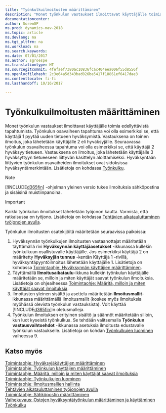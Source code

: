 ```yaml
---
title: "Työnkulkuilmoitusten määrittäminen"
description: "Monet työnkulun vastaukset ilmoittavat käyttäjälle toimia edellyttävistä tapahtumista. Työnkulun osavaiheen tapahtuma voi olla esimerkiksi se, että käyttäjä 1 pyytää uuden tietueen hyväksymistä. Vastauksena on toinen ilmoitus, joka lähetetään käyttäjälle 2 eli hyväksyjälle. Seuraavassa työnkulun osavaiheessa tapahtuma voi olla esimerkiksi se, että käyttäjä 2 hyväksyy tietueen. Vastauksena on ilmoitus, joka lähetetään käyttäjälle 3 hyväksyttyyn tietueeseen liittyvän käsittelyn aloittamiseksi. Hyväksyntään liittyvien työnkulun osavaiheiden ilmoitukset ovat sidoksissa hyväksyntämerkintään."
documentationcenter: 
author: SorenGP
ms.prod: dynamics-nav-2018
ms.topic: article
ms.devlang: na
ms.tgt_pltfrm: na
ms.workload: na
ms.search.keywords: 
ms.date: 07/01/2017
ms.author: sgroespe
ms.translationtype: HT
ms.sourcegitcommit: 4fefaef7380ac10836fcac404eea006f55d8556f
ms.openlocfilehash: 2c3e64a5d343bad026ba5417f18861ef6417dae3
ms.contentlocale: fi-fi
ms.lasthandoff: 10/16/2017

---
```

# <a name="setting-up-workflow-notifications"></a>Työnkulkuilmoitusten määrittäminen
Monet työnkulun vastaukset ilmoittavat käyttäjälle toimia edellyttävistä tapahtumista. Työnkulun osavaiheen tapahtuma voi olla esimerkiksi se, että käyttäjä 1 pyytää uuden tietueen hyväksymistä. Vastauksena on toinen ilmoitus, joka lähetetään käyttäjälle 2 eli hyväksyjälle. Seuraavassa työnkulun osavaiheessa tapahtuma voi olla esimerkiksi se, että käyttäjä 2 hyväksyy tietueen. Vastauksena on ilmoitus, joka lähetetään käyttäjälle 3 hyväksyttyyn tietueeseen liittyvän käsittelyn aloittamiseksi. Hyväksyntään liittyvien työnkulun osavaiheiden ilmoitukset ovat sidoksissa hyväksyntämerkintään. Lisätietoja on kohdassa [Työnkulku](across-workflow.md).  

> [!NOTE]  
>  [!INCLUDE[d365fin](includes/d365fin_md.md)] -ohjelman yleinen versio tukee ilmoituksia sähköpostina ja sisäisinä muistiinpanoina.  

> [!IMPORTANT]  
>  Kaikki työnkulun ilmoitukset lähetetään työjonon kautta. Varmista, että ratkaisussa on työjono. Lisätietoja on kohdassa [Tehtävien aikatauluttaminen työjonojen avulla](admin-job-queues-schedule-tasks.md).

Työnkulun ilmoitusten osatekijöitä määritetään seuraavissa paikoissa:  

1.  Hyväksynnän työnkulkujen ilmoitusten vastaanottajat määritetään täyttämällä rivi **Hyväksynnän käyttäjäasetukset** -ikkunassa kullekin työnkulkuun osallistuvalle käyttäjälle. Jos esimerkiksi käyttäjä 2 on määritetty **Hyväksyjän tunnus** -kentän Käyttäjä 1 -rivillä, hyväksyntäpyyntöilmoitus lähetetään käyttäjälle 1. Lisätietoja on kohdassa [Toimintaohje: Hyväksynnän käyttäjien määrittäminen](across-how-to-set-up-approval-users.md).  
2.  Täyttämällä **Ilmoitusaikataulu**-ikkuna kullekin työnkulun käyttäjälle määritetään se, milloin ja miten käyttäjät saavat työnkulun ilmoituksia. Lisätietoja on ohjeaiheessa [Toimintaohje: Määritä, milloin ja miten käyttäjät saavat ilmoituksia](across-how-to-specify-when-and-how-to-receive-notifications.md).  
3.  Ilmoitusten yleinen sisältö ja asettelu määritetään **Ilmoitusmallit**-ikkunassa määrittämällä ilmoitusmallit (koskee myös ilmoituksia myöhässä olevista työnkulun vastauksista). Voit käyttää [!INCLUDE[d365fin](includes/d365fin_md.md)]in oletusmalleja.  
4.  Työnkulun ilmoituksen erityinen sisältö ja säännöt määritetään silloin, kun luot kyseistä työnkulkua. Se tehdään valitsemalla **Työnkulun vastausvaihtoehdot** -ikkunassa asetuksia ilmoitusta edustavalle työnkulun vastaukselle. Lisätietoja on kohdan [Työnkulkujen luominen](across-how-to-create-workflows.md) vaiheessa 9.  

## <a name="see-also"></a>Katso myös  
 [Toimintaohje: Hyväksyjäkäyttäjien määrittäminen](across-how-to-set-up-approval-users.md)   
 [Toimintaohje: Työnkulun käyttäjien määrittäminen](across-how-to-set-up-workflow-users.md)   
 [Toimintaohje: Määritä, milloin ja miten käyttäjät saavat ilmoituksia](across-how-to-specify-when-and-how-to-receive-notifications.md)   
 [Toimintaohje: Työnkulkujen luominen](across-how-to-create-workflows.md)   
 [Toimintaohje: Ilmoitusmallien hallinta](across-how-to-manage-notification-templates.md)   
 [Tehtävien aikatauluttaminen työjonojen avulla](admin-job-queues-schedule-tasks.md)   
 [Toimintaohje: Sähköpostin määrittäminen](madeira-how-setup-email.md)   
 [Vaihekuvaus: Ostojen hyväksyntätyönkulun määrittäminen ja käyttäminen](walkthrough-setting-up-and-using-a-purchase-approval-workflow.md)   
 [Työnkulku](across-workflow.md)   

